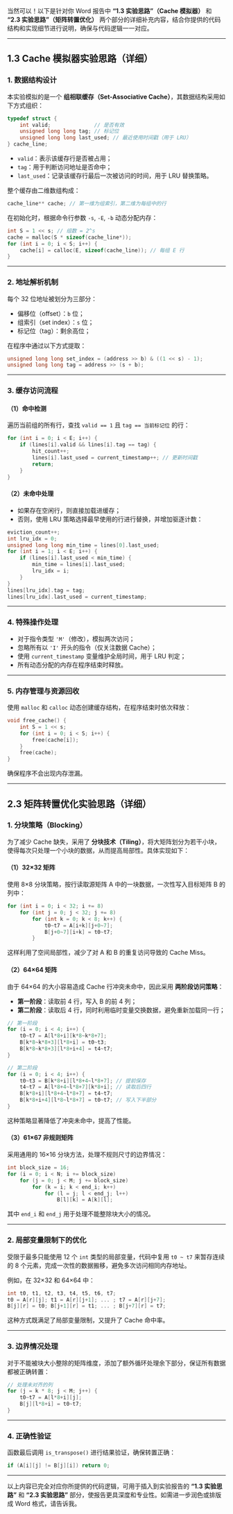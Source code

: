 当然可以！以下是针对你 Word 报告中 **“1.3 实验思路”（Cache 模拟器）** 和 **“2.3 实验思路”（矩阵转置优化）** 两个部分的详细补充内容，结合你提供的代码结构和实现细节进行说明，确保与代码逻辑一一对应。

---

## 1.3 Cache 模拟器实验思路（详细）

### 1. 数据结构设计

本实验模拟的是一个 **组相联缓存（Set-Associative Cache）**，其数据结构采用如下方式组织：

```c
typedef struct {
    int valid;              // 是否有效
    unsigned long long tag; // 标记位
    unsigned long long last_used; // 最近使用时间戳（用于 LRU）
} cache_line;
```

- `valid`：表示该缓存行是否被占用；
- `tag`：用于判断访问地址是否命中；
- `last_used`：记录该缓存行最后一次被访问的时间，用于 LRU 替换策略。

整个缓存由二维数组构成：
```c
cache_line** cache; // 第一维为组索引，第二维为每组中的行
```

在初始化时，根据命令行参数 `-s`, `-E`, `-b` 动态分配内存：
```c
int S = 1 << s; // 组数 = 2^s
cache = malloc(S * sizeof(cache_line*));
for (int i = 0; i < S; i++) {
    cache[i] = calloc(E, sizeof(cache_line)); // 每组 E 行
}
```

---

### 2. 地址解析机制

每个 32 位地址被划分为三部分：
- 偏移位（offset）：`b` 位；
- 组索引（set index）：`s` 位；
- 标记位（tag）：剩余高位；

在程序中通过以下方式提取：
```c
unsigned long long set_index = (address >> b) & ((1 << s) - 1);
unsigned long long tag = address >> (s + b);
```

---

### 3. 缓存访问流程

#### （1）命中检测
遍历当前组的所有行，查找 `valid == 1` 且 `tag == 当前标记位` 的行：
```c
for (int i = 0; i < E; i++) {
    if (lines[i].valid && lines[i].tag == tag) {
        hit_count++;
        lines[i].last_used = current_timestamp++; // 更新时间戳
        return;
    }
}
```

#### （2）未命中处理
- 如果存在空闲行，则直接加载进缓存；
- 否则，使用 LRU 策略选择最早使用的行进行替换，并增加驱逐计数：
```c
eviction_count++;
int lru_idx = 0;
unsigned long long min_time = lines[0].last_used;
for (int i = 1; i < E; i++) {
    if (lines[i].last_used < min_time) {
        min_time = lines[i].last_used;
        lru_idx = i;
    }
}
lines[lru_idx].tag = tag;
lines[lru_idx].last_used = current_timestamp;
```

---

### 4. 特殊操作处理

- 对于指令类型 `'M'`（修改），模拟两次访问；
- 忽略所有以 `'I'` 开头的指令（仅关注数据 Cache）；
- 使用 `current_timestamp` 变量维护全局时间，用于 LRU 判定；
- 所有动态分配的内存在程序结束时释放。

---

### 5. 内存管理与资源回收

使用 `malloc` 和 `calloc` 动态创建缓存结构，在程序结束时依次释放：
```c
void free_cache() {
    int S = 1 << s;
    for (int i = 0; i < S; i++) {
        free(cache[i]);
    }
    free(cache);
}
```

确保程序不会出现内存泄漏。

---

## 2.3 矩阵转置优化实验思路（详细）

### 1. 分块策略（Blocking）

为了减少 Cache 缺失，采用了 **分块技术（Tiling）**，将大矩阵划分为若干小块，使得每次只处理一个小块的数据，从而提高局部性。具体实现如下：

#### （1）32×32 矩阵

使用 8×8 分块策略，按行读取源矩阵 A 中的一块数据，一次性写入目标矩阵 B 的列中：
```c
for (int i = 0; i < 32; i += 8)
    for (int j = 0; j < 32; j += 8)
        for (int k = 0; k < 8; k++) {
            t0~t7 = A[i+k][j+0~7];
            B[j+0~7][i+k] = t0~t7;
        }
```
这样利用了空间局部性，减少了对 A 和 B 的重复访问导致的 Cache Miss。

#### （2）64×64 矩阵

由于 64×64 的大小容易造成 Cache 行冲突未命中，因此采用 **两阶段访问策略**：

- **第一阶段**：读取前 4 行，写入 B 的前 4 列；
- **第二阶段**：读取后 4 行，同时利用临时变量交换数据，避免重新加载同一行；
```c
// 第一阶段
for (i = 0; i < 4; i++) {
    t0~t7 = A[l*8+i][k*8~k*8+7];
    B[k*8~k*8+3][l*8+i] = t0~t3;
    B[k*8~k*8+3][l*8+i+4] = t4~t7;
}

// 第二阶段
for (i = 0; i < 4; i++) {
    t0~t3 = B[k*8+i][l*8+4~l*8+7]; // 提前保存
    t4~t7 = A[l*8+4~l*8+7][k*8+i]; // 读取后四行
    B[k*8+i][l*8+4~l*8+7] = t4~t7;
    B[k*8+i+4][l*8~l*8+7] = t0~t7; // 写入下半部分
}
```

这种策略显著降低了冲突未命中，提高了性能。

#### （3）61×67 非规则矩阵

采用通用的 16×16 分块方法，处理不规则尺寸的边界情况：
```c
int block_size = 16;
for (i = 0; i < N; i += block_size)
    for (j = 0; j < M; j += block_size)
        for (k = i; k < end_i; k++)
            for (l = j; l < end_j; l++)
                B[l][k] = A[k][l];
```
其中 `end_i` 和 `end_j` 用于处理不能整除块大小的情况。

---

### 2. 局部变量限制下的优化

受限于最多只能使用 12 个 `int` 类型的局部变量，代码中复用 `t0 ~ t7` 来暂存连续的 8 个元素，完成一次性的数据搬移，避免多次访问相同内存地址。

例如，在 32×32 和 64×64 中：
```c
int t0, t1, t2, t3, t4, t5, t6, t7;
t0 = A[r][j]; t1 = A[r][j+1]; ... ; t7 = A[r][j+7];
B[j][r] = t0; B[j+1][r] = t1; ... ; B[j+7][r] = t7;
```

这种方式既满足了局部变量限制，又提升了 Cache 命中率。

---

### 3. 边界情况处理

对于不能被块大小整除的矩阵维度，添加了额外循环处理余下部分，保证所有数据都被正确转置：
```c
// 处理未对齐的列
for (j = k * 8; j < M; j++) {
    t0~t7 = A[l*8+i][j];
    B[j][l*8+i] = t0~t7;
}
```

---

### 4. 正确性验证

函数最后调用 `is_transpose()` 进行结果验证，确保转置正确：
```c
if (A[i][j] != B[j][i]) return 0;
```

---

以上内容已完全对应你所提供的代码逻辑，可用于插入到实验报告的 **“1.3 实验思路”** 和 **“2.3 实验思路”** 部分，使报告更具深度和专业性。如需进一步润色或排版成 Word 格式，请告诉我。